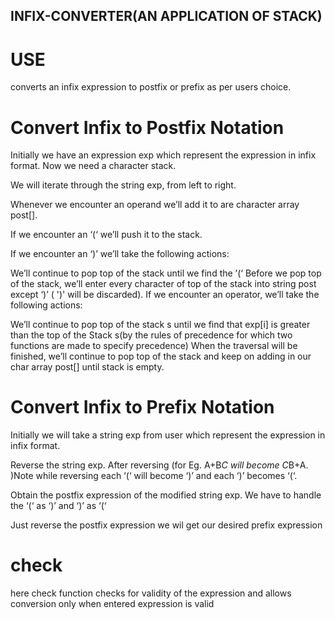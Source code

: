 ## INFIX-CONVERTER(AN APPLICATION OF STACK)

# USE
converts an infix expression to postfix or prefix as per users choice.

# Convert Infix to Postfix Notation

Initially we have an expression exp which represent the expression in infix format. Now we need a character stack.

We will iterate through the string exp, from left to right.

Whenever we encounter an operand we’ll add it to are character array post[].

If we encounter an ‘(‘ we’ll push it to the stack.

If we encounter an ‘)’ we’ll take the following actions:

We’ll continue to pop top of the stack until we find the ’(‘
Before we pop top of the stack, we’ll enter every character of top of the stack into string post except ‘)’   (  ')' will be discarded).
If we encounter an operator, we’ll take the following actions:

We’ll continue to pop top of the stack s until we find that exp[i] is greater than the top of the Stack  s(by the rules of precedence for which two functions are made to specify precedence) 
When the traversal will be finished, we’ll continue to pop top of the stack and keep on adding in our char array post[]   until stack is  empty.

# Convert Infix to Prefix Notation
Initially we will take  a string exp from user which represent the expression in infix format.

Reverse the string exp. After reversing (for Eg. A+B*C will become C*B+A. )Note while reversing each ‘(‘ will become ‘)’ and each ‘)’ becomes ‘(‘.

Obtain the postfix expression of the modified string exp. We have to handle the ‘(‘ as ‘)’ and ‘)’ as ‘(‘

Just reverse the postfix expression we wil get our desired prefix expression
# check
here check function checks for validity of the expression and allows conversion only when entered expression is valid

